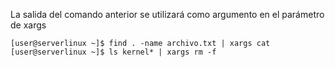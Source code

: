 La salida del comando anterior se utilizará como argumento en el parámetro de xargs
```terminal
[user@serverlinux ~]$ find . -name archivo.txt | xargs cat
[user@serverlinux ~]$ ls kernel* | xargs rm -f
```
